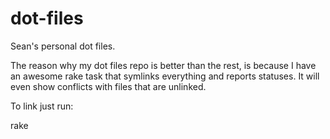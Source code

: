 dot-files
=========

Sean&#39;s personal dot files.

The reason why my dot files repo is better than the rest,
is because I have an awesome rake task that symlinks everything and reports statuses.
It will even show conflicts with files that are unlinked.

To link just run:

rake
